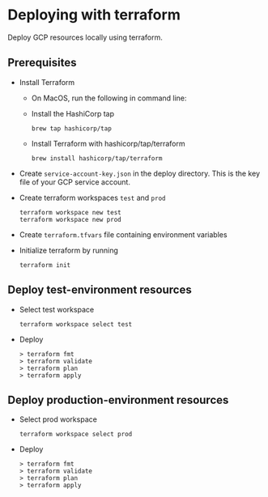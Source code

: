 # Deploying with terraform

Deploy GCP resources locally using terraform.

## Prerequisites

- Install Terraform

  - On MacOS, run the following in command line:
  - Install the HashiCorp tap

    ```
    brew tap hashicorp/tap
    ```

  - Install Terraform with hashicorp/tap/terraform

    ```
    brew install hashicorp/tap/terraform
    ```

- Create `service-account-key.json` in the deploy directory. This is the key file of your GCP service account.
- Create terraform workspaces `test` and `prod`

  ```
  terraform workspace new test
  terraform workspace new prod
  ```

- Create `terraform.tfvars` file containing environment variables
- Initialize terraform by running
  ```
  terraform init
  ```

## Deploy test-environment resources

- Select test workspace
  ```
  terraform workspace select test
  ```
- Deploy
  ```
  > terraform fmt
  > terraform validate
  > terraform plan
  > terraform apply
  ```

## Deploy production-environment resources

- Select prod workspace
  ```
  terraform workspace select prod
  ```
- Deploy
  ```
  > terraform fmt
  > terraform validate
  > terraform plan
  > terraform apply
  ```
